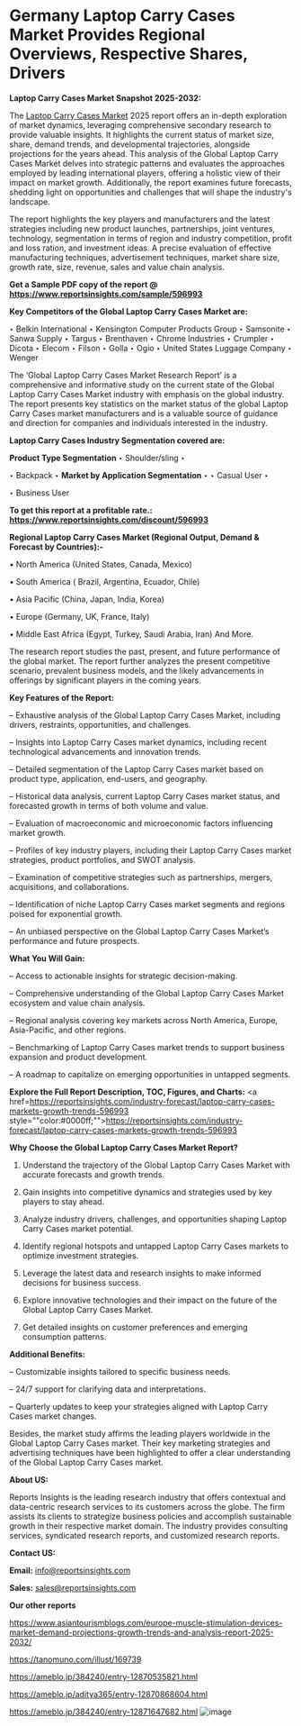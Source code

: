 # Germany Laptop Carry Cases Market Provides Regional Overviews, Respective Shares, Drivers

<strong>Laptop Carry Cases Market Snapshot 2025-2032:</strong>

The <a href=https://www.reportsinsights.com/sample/596993>Laptop Carry Cases Market</a> 2025 report offers an in-depth exploration of market dynamics, leveraging comprehensive secondary research to provide valuable insights. It highlights the current status of market size, share, demand trends, and developmental trajectories, alongside projections for the years ahead. This analysis of the Global Laptop Carry Cases Market delves into strategic patterns and evaluates the approaches employed by leading international players, offering a holistic view of their impact on market growth. Additionally, the report examines future forecasts, shedding light on opportunities and challenges that will shape the industry's landscape.

The report highlights the key players and manufacturers and the latest strategies including new product launches, partnerships, joint ventures, technology, segmentation in terms of region and industry competition, profit and loss ration, and investment ideas. A precise evaluation of effective manufacturing techniques, advertisement techniques, market share size, growth rate, size, revenue, sales and value chain analysis.

<strong>Get a Sample PDF copy of the report @ <a href=https://www.reportsinsights.com/sample/596993 style=color:#0000ff;>https://www.reportsinsights.com/sample/596993</a></strong>

<strong>Key Competitors of the Global Laptop Carry Cases Market are:</strong>

‣ Belkin International
‣ Kensington Computer Products Group
‣ Samsonite
‣ Sanwa Supply
‣ Targus
‣ Brenthaven
‣ Chrome Industries
‣ Crumpler
‣ Dicota
‣ Elecom
‣ Filson
‣ Golla
‣ Ogio
‣ United States Luggage Company
‣ Wenger

The ‘Global Laptop Carry Cases Market Research Report’ is a comprehensive and informative study on the current state of the Global Laptop Carry Cases Market industry with emphasis on the global industry. The report presents key statistics on the market status of the global Laptop Carry Cases market manufacturers and is a valuable source of guidance and direction for companies and individuals interested in the industry.

<strong>Laptop Carry Cases Industry Segmentation covered are:</strong>

<strong>Product Type Segmentation</strong>
‣
Shoulder/sling
‣ 

‣ Backpack
‣ 
<strong>Market by Application Segmentation</strong>
‣
‣  Casual User
‣ 

‣ Business User

<strong>To get this report at a profitable rate.: <a href=https://www.reportsinsights.com/discount/596993 style=color:#0000ff;>https://www.reportsinsights.com/discount/596993</a></strong>

<strong>Regional Laptop Carry Cases Market (Regional Output, Demand &amp; Forecast by Countries):-</strong>

• North America (United States, Canada, Mexico)

• South America ( Brazil, Argentina, Ecuador, Chile)

• Asia Pacific (China, Japan, India, Korea)

• Europe (Germany, UK, France, Italy)

• Middle East Africa (Egypt, Turkey, Saudi Arabia, Iran) And More.

The research report studies the past, present, and future performance of the global market. The report further analyzes the present competitive scenario, prevalent business models, and the likely advancements in offerings by significant players in the coming years.

<strong>Key Features of the Report:</strong>

– Exhaustive analysis of the Global Laptop Carry Cases Market, including drivers, restraints, opportunities, and challenges.

– Insights into Laptop Carry Cases market dynamics, including recent technological advancements and innovation trends.

– Detailed segmentation of the Laptop Carry Cases market based on product type, application, end-users, and geography.

– Historical data analysis, current Laptop Carry Cases market status, and forecasted growth in terms of both volume and value.

– Evaluation of macroeconomic and microeconomic factors influencing market growth.

– Profiles of key industry players, including their Laptop Carry Cases market strategies, product portfolios, and SWOT analysis.

– Examination of competitive strategies such as partnerships, mergers, acquisitions, and collaborations.

– Identification of niche Laptop Carry Cases market segments and regions poised for exponential growth.

– An unbiased perspective on the Global Laptop Carry Cases Market’s performance and future prospects.

<strong>What You Will Gain:</strong>

– Access to actionable insights for strategic decision-making.

– Comprehensive understanding of the Global Laptop Carry Cases Market ecosystem and value chain analysis.

– Regional analysis covering key markets across North America, Europe, Asia-Pacific, and other regions.

– Benchmarking of Laptop Carry Cases market trends to support business expansion and product development.

– A roadmap to capitalize on emerging opportunities in untapped segments.

<strong>Explore the Full Report Description, TOC, Figures, and Charts:</strong>
<a href=https://reportsinsights.com/industry-forecast/laptop-carry-cases-markets-growth-trends-596993 style=""color:#0000ff;"">https://reportsinsights.com/industry-forecast/laptop-carry-cases-markets-growth-trends-596993</a>

<strong>Why Choose the Global Laptop Carry Cases Market Report?</strong>

1. Understand the trajectory of the Global Laptop Carry Cases Market with accurate forecasts and growth trends.

2. Gain insights into competitive dynamics and strategies used by key players to stay ahead.

3. Analyze industry drivers, challenges, and opportunities shaping Laptop Carry Cases market potential.

4. Identify regional hotspots and untapped Laptop Carry Cases markets to optimize investment strategies.

5. Leverage the latest data and research insights to make informed decisions for business success.

6. Explore innovative technologies and their impact on the future of the Global Laptop Carry Cases Market.

7. Get detailed insights on customer preferences and emerging consumption patterns.

<strong>Additional Benefits:</strong>

– Customizable insights tailored to specific business needs.

– 24/7 support for clarifying data and interpretations.

– Quarterly updates to keep your strategies aligned with Laptop Carry Cases market changes.

Besides, the market study affirms the leading players worldwide in the Global Laptop Carry Cases market. Their key marketing strategies and advertising techniques have been highlighted to offer a clear understanding of the Global Laptop Carry Cases market.

<strong><strong>About US</strong>:</strong>

Reports Insights is the leading research industry that offers contextual and data-centric research services to its customers across the globe. The firm assists its clients to strategize business policies and accomplish sustainable growth in their respective market domain. The industry provides consulting services, syndicated research reports, and customized research reports.

<strong>Contact US:</strong>

<p class=><b>Email:</b> <a href=mailto:info@reportsinsights.com>info@reportsinsights.com</a></p>
<p class=><b>Sales:</b> <a href=mailto:sales@reportsinsights.com>sales@reportsinsights.com</a></p>

<strong>Our other reports</strong>

<a href=https://www.asiantourismblogs.com/europe-muscle-stimulation-devices-market-demand-projections-growth-trends-and-analysis-report-2025-2032/>https://www.asiantourismblogs.com/europe-muscle-stimulation-devices-market-demand-projections-growth-trends-and-analysis-report-2025-2032/</a>

<a href=https://tanomuno.com/illust/169739>https://tanomuno.com/illust/169739</a>

<a href=https://ameblo.jp/384240/entry-12870535821.html>https://ameblo.jp/384240/entry-12870535821.html</a>

<a href=https://ameblo.jp/aditya365/entry-12870868604.html>https://ameblo.jp/aditya365/entry-12870868604.html</a>

<a href=https://ameblo.jp/384240/entry-12871647682.html>https://ameblo.jp/384240/entry-12871647682.html</a>
![image](https://github.com/user-attachments/assets/7a645844-71eb-4da7-8b36-daa998c8b27a)
